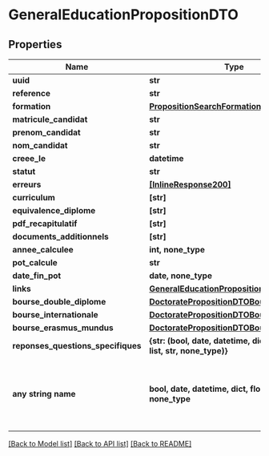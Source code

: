 # GeneralEducationPropositionDTO


## Properties
Name | Type | Description | Notes
------------ | ------------- | ------------- | -------------
**uuid** | **str** |  | 
**reference** | **str** |  | 
**formation** | [**PropositionSearchFormation**](PropositionSearchFormation.md) |  | 
**matricule_candidat** | **str** |  | 
**prenom_candidat** | **str** |  | 
**nom_candidat** | **str** |  | 
**creee_le** | **datetime** |  | 
**statut** | **str** |  | 
**erreurs** | [**[InlineResponse200]**](InlineResponse200.md) |  | 
**curriculum** | **[str]** |  | 
**equivalence_diplome** | **[str]** |  | 
**pdf_recapitulatif** | **[str]** |  | 
**documents_additionnels** | **[str]** |  | 
**annee_calculee** | **int, none_type** |  | [optional] 
**pot_calcule** | **str** |  | [optional] 
**date_fin_pot** | **date, none_type** |  | [optional] 
**links** | [**GeneralEducationPropositionDTOLinks**](GeneralEducationPropositionDTOLinks.md) |  | [optional] 
**bourse_double_diplome** | [**DoctoratePropositionDTOBourseRecherche**](DoctoratePropositionDTOBourseRecherche.md) |  | [optional] 
**bourse_internationale** | [**DoctoratePropositionDTOBourseRecherche**](DoctoratePropositionDTOBourseRecherche.md) |  | [optional] 
**bourse_erasmus_mundus** | [**DoctoratePropositionDTOBourseRecherche**](DoctoratePropositionDTOBourseRecherche.md) |  | [optional] 
**reponses_questions_specifiques** | **{str: (bool, date, datetime, dict, float, int, list, str, none_type)}** |  | [optional] 
**any string name** | **bool, date, datetime, dict, float, int, list, str, none_type** | any string name can be used but the value must be the correct type | [optional]

[[Back to Model list]](../README.md#documentation-for-models) [[Back to API list]](../README.md#documentation-for-api-endpoints) [[Back to README]](../README.md)


